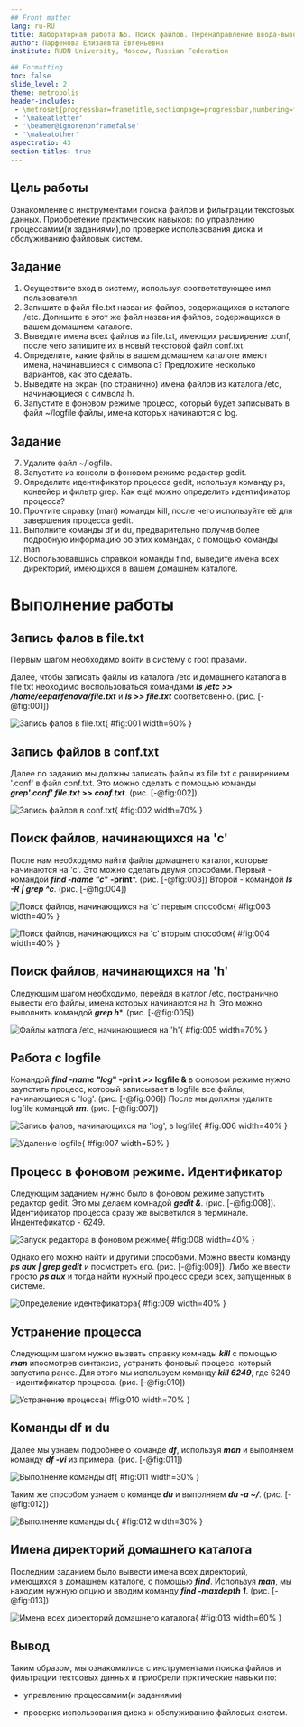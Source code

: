 ```yaml
---
## Front matter
lang: ru-RU
title: Лабораторная работа №6. Поиск файлов. Перенаправление ввода-вывода. Просмотр запущенных процессов.
author: Парфенова Елизаевта Евгеньевна
institute: RUDN University, Moscow, Russian Federation

## Formatting
toc: false
slide_level: 2
theme: metropolis
header-includes: 
 - \metroset{progressbar=frametitle,sectionpage=progressbar,numbering=fraction}
 - '\makeatletter'
 - '\beamer@ignorenonframefalse'
 - '\makeatother'
aspectratio: 43
section-titles: true
---
```


## Цель работы

Ознакомление с инструментами поиска файлов и фильтрации текстовых данных. Приобретение практических навыков: по управлению процессамим(и заданиями),по проверке использования диска и обслуживанию файловых систем.


## Задание

1. Осуществите вход в систему, используя соответствующее имя пользователя.
2. Запишите в файл file.txt названия файлов, содержащихся в каталоге /etc. Допишите в этот же файл названия файлов, содержащихся в вашем домашнем каталоге.
3. Выведите имена всех файлов из file.txt, имеющих расширение .conf, после чего
запишите их в новый текстовой файл conf.txt.
4. Определите, какие файлы в вашем домашнем каталоге имеют имена, начинавшиеся
с символа c? Предложите несколько вариантов, как это сделать.
5. Выведите на экран (по странично) имена файлов из каталога /etc, начинающиеся
с символа h.
6. Запустите в фоновом режиме процесс, который будет записывать в файл ~/logfile файлы, имена которых начинаются с log.

## Задание

7. Удалите файл ~/logfile.
8. Запустите из консоли в фоновом режиме редактор gedit.
9. Определите идентификатор процесса gedit, используя команду ps, конвейер и фильтр
grep. Как ещё можно определить идентификатор процесса?
10. Прочтите справку (man) команды kill, после чего используйте её для завершения
процесса gedit.
11. Выполните команды df и du, предварительно получив более подробную информацию
об этих командах, с помощью команды man.
12. Воспользовавшись справкой команды find, выведите имена всех директорий, имеющихся в вашем домашнем каталоге.

# Выполнение работы

## Запись фалов в file.txt

Первым шагом необходимо войти в систему с root правами.

 Далее, чтобы записать файлы из каталога /etc и домашнего каталога в file.txt неоходимо воспользоваться командами ***ls /etc >> /home/eeparfenova/file.txt*** и ***ls >> file.txt*** соответсвенно. (рис. [-@fig:001])

 ![Запись фалов в file.txt](2.png){ #fig:001 width=60% }

## Запись файлов в conf.txt

Далее по заданию мы должны записать файлы из file.txt с раширением '.conf' в файл conf.txt. Это можно сделать с помощью команды ***grep'\.conf' file.txt >> conf.txt***. (рис. [-@fig:002])

![Запись файлов в conf.txt](5.png){ #fig:002 width=70% }


## Поиск файлов, начинающихся на 'c'

После нам необходимо найти файлы домашнего каталог, которые начинаются на 'c'. Это можно сделать двумя способами. Первый - командой ***find -name "c*" -print***. (рис. [-@fig:003]) Второй - командой ***ls -R | grep ^c***. (рис. [-@fig:004])

![Поиск файлов, начинающихся на 'c' первым способом](6.png){ #fig:003 width=40% }

![Поиск файлов, начинающихся на 'c' вторым способом](7.png){ #fig:004 width=40% }

## Поиск файлов, начинающихся на 'h'

Следующим шагом необходимо, перейдя в катлог /etc, постранично вывести его файлы, имена которых начинаются на h. Это можно выполнить командой ***grep h****. (рис. [-@fig:005])

![Файлы катлога /etc, начинающиеся на 'h'](8.png){ #fig:005 width=70% }

## Работа с logfile

Командой ***find -name "log*" -print >> logfile &**  в фоновом режиме нужно заупстить процесс, который записывает в logfile все файлы, начинающиеся с 'log'. (рис. [-@fig:006]) После мы должны удалить logfile командой ***rm***. (рис. [-@fig:007])

![Запись фалов, начинающихся на 'log', в logfile](9.png){ #fig:006 width=40% }

![Удаление logfile ](10.png){ #fig:007 width=50% }


## Процесс в фоновом режиме. Идентификатор

Следующим заданием нужно было  в фоновом режиме запустить редактор gedit. Это мы делаем комнадой ***gedit &***. (рис. [-@fig:008]). Идентификатор процесса сразу же высветился в терминале. Индентефикатор - 6249.

![Запуск редактора в фоновом режиме](11.png){ #fig:008 width=40% }


 Однако его можно найти и другими способами. Можно ввести команду ***ps aux | grep gedit*** и посмотреть его. (рис. [-@fig:009]).  Либо же ввести просто ***ps aux*** и тогда найти нужный процесс среди всех, запущенных в системе. 

![Определение идентефикатора](12.png){ #fig:009 width=40% }



## Устранение процесса

Следующим шагом нужно вызвать справку комнады ***kill*** с помощью ***man*** ипосмотрев синтаксис, устранить фоновый процесс, который запустила ранее. Для этого мы используем команду ***kill 6249***, где 6249 - идентификатор процесса. (рис. [-@fig:010])

![Устранение процесса](13.png){ #fig:010 width=70% }

##  Команды df и du

Далее мы узнаем подробнее о команде ***df***, используя ***man*** и выполняем команду ***df -vi*** из примера. (рис. [-@fig:011])

![Выполнение команды df](14.png){ #fig:011 width=30% }

Таким же способом узнаем о команде ***du*** и выполняем ***du -a ~/***. (рис. [-@fig:012])

![Выполнение команды du](15.png){ #fig:012 width=30% }

## Имена директорий домашнего каталога

Последним заданием было вывести имена всех директорий, имеющихся в домашнем каталоге, с помощью ***find***. Используя ***man***, мы находим нужную опцию и вводим команду ***find -maxdepth 1***. (рис. [-@fig:013])

![Имена всех директорий домашнего каталога](16.png){ #fig:013 width=60% }

## Вывод

Таким образом, мы ознакомились с инструментами поиска файлов и фильтрации тектсовых данных и приобрели прктические навыки по:

 - управлению процессамим(и заданиями)

 - проверке использования диска и обслуживанию файловых систем.